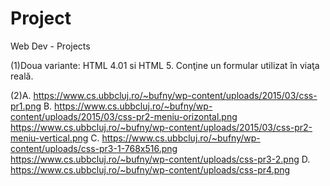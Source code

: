 # Project
Web Dev - Projects


(1)Doua variante: HTML 4.01 si HTML 5.
Conţine un formular utilizat în viaţa reală.

(2)A.
https://www.cs.ubbcluj.ro/~bufny/wp-content/uploads/2015/03/css-pr1.png
B.
https://www.cs.ubbcluj.ro/~bufny/wp-content/uploads/2015/03/css-pr2-meniu-orizontal.png
https://www.cs.ubbcluj.ro/~bufny/wp-content/uploads/2015/03/css-pr2-meniu-vertical.png
C.
https://www.cs.ubbcluj.ro/~bufny/wp-content/uploads/css-pr3-1-768x516.png
https://www.cs.ubbcluj.ro/~bufny/wp-content/uploads/css-pr3-2.png
D.
https://www.cs.ubbcluj.ro/~bufny/wp-content/uploads/css-pr4.png


